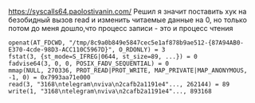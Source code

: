 https://syscalls64.paolostivanin.com/
Решил я значит поставить хук на безобидный вызов read и изменить читаемые данные на 0, но только потом до меня дошло,что процесс записи - это и процесс чтения 

```
openat(AT_FDCWD, "/tmp/8c9a0b849e5847cec5e1af878b9ae512-{87A94AB0-E370-4cde-98D3-ACC110C5967D}", O_RDONLY) = 3
fstat(3, {st_mode=S_IFREG|0644, st_size=89, ...}) = 0
fadvise64(3, 0, 0, POSIX_FADV_SEQUENTIAL) = 0
mmap(NULL, 270336, PROT_READ|PROT_WRITE, MAP_PRIVATE|MAP_ANONYMOUS, -1, 0) = 0x7993aa71e000
read(3, "3168\ntelegram\nviva\n2cafb2a1191e4"..., 262144) = 89
write(1, "3168\ntelegram\nviva\n2cafb2a1191e4"..., 893168
```
